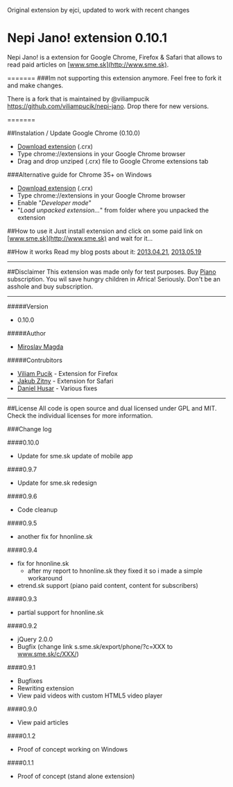 Original extension by ejci, updated to work with recent changes

Nepi Jano! extension 0.10.1
=======

Nepi Jano! is a extension for Google Chrome, Firefox & Safari that allows to read paid articles on [www.sme.sk](http://www.sme.sk).
 
=======
###Im not supporting this extension anymore. Feel free to fork it and make changes.

There is a fork that is maintained by @viliampucik https://github.com/viliampucik/nepi-jano.  Drop there for new versions.

=======
 
##Instalation / Update Google Chrome (0.10.0)
* [Download extension](https://github.com/ejci/nepi-jano/raw/master/releases/nepi_jano_0.10.1.crx) (.crx)
* Type chrome://extensions in your Google Chrome browser
* Drag and drop unziped (.crx) file to Google Chrome extensions tab

###Alternative guide for Chrome 35+ on Windows
* [Download extension](https://github.com/ejci/nepi-jano/raw/master/releases/nepi_jano_0.10.1.crx) (.crx)
* Type chrome://extensions in your Google Chrome browser
* Enable "*Developer mode*"
* "*Load unpacked extension...*" from folder where you unpacked the extension


##How to use it
Just install extension and click on some paid link on [www.sme.sk](http://www.sme.sk) and wait for it...

##How it works
Read my blog posts about it: [2013.04.21](http://blog.ejci.net/2013/04/21/piano-and-sme-sk/), [2013.05.19](http://blog.ejci.net/2013/05/19/paid-content-for-free-on-slovak-news-portals/)

---
##Disclaimer
This extension was made only for test purposes.
Buy [Piano](http://www.pianomedia.sk) subscription. You wil save hungry children in Africa! Seriously. Don't be an asshole and buy subscription.

---
#####Version
* 0.10.0

#####Author
* [Miroslav Magda](http://ejci.net)

#####Contrubitors
* [Viliam Pucik](https://github.com/viliampucik) - Extension for Firefox
* [Jakub Zitny](https://github.com/jakubzitny) - Extension for Safari
* [Daniel Husar](https://github.com/danielhusar) - Various fixes

---

##License
All code is open source and dual licensed under GPL and MIT. Check the individual licenses for more information.


###Change log

####0.10.0
* Update for sme.sk update of mobile app

####0.9.7
* Update for sme.sk redesign

####0.9.6
* Code cleanup 

####0.9.5
* another fix for hnonline.sk 

####0.9.4
* fix for hnonline.sk
     - after my report to hnonline.sk they fixed it so i made a simple workaround
* etrend.sk support (piano paid content, content for subscribers)

####0.9.3
* partial support for hnonline.sk

####0.9.2
* jQuery 2.0.0
* Bugfix (change link s.sme.sk/export/phone/?c=XXX to www.sme.sk/c/XXX/)

####0.9.1
* Bugfixes
* Rewriting extension
* View paid videos with custom HTML5 video player

####0.9.0
* View paid articles

####0.1.2
* Proof of concept working on Windows

####0.1.1
* Proof of concept (stand alone extension)
